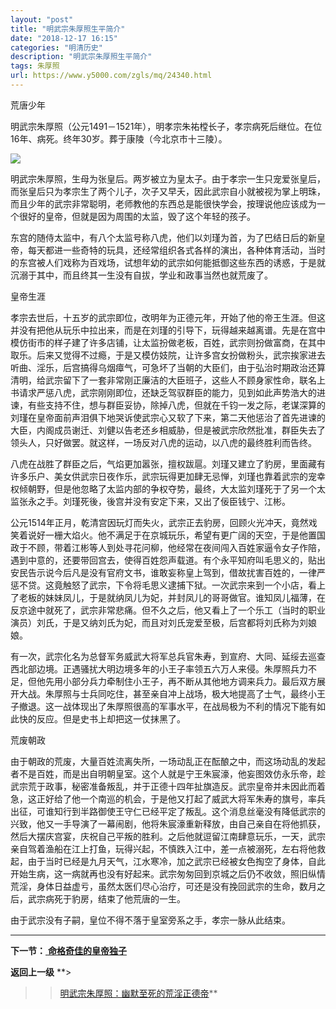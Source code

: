 ```yaml
---
layout: "post"
title: "明武宗朱厚照生平简介"
date: "2018-12-17 16:15"
categories: "明清历史"
description: "明武宗朱厚照生平简介"
tags: 朱厚照
url: https://www.y5000.com/zgls/mq/24340.html
---
```






荒唐少年

明武宗朱厚照（公元1491－1521年），明孝宗朱祐樘长子，孝宗病死后继位。在位16年、病死。终年30岁。葬于康陵（今北京市十三陵）。

![](https://img.y5000.com/uploads/allimg/170726/12-1FH6153311I5.jpg)

明武宗朱厚照，生母为张皇后。两岁被立为皇太子。由于孝宗一生只宠爱张皇后，而张皇后只为孝宗生了两个儿子，次子又早夭，因此武宗自小就被视为掌上明珠，而且少年的武宗非常聪明，老师教他的东西总是能很快学会，按理说他应该成为一个很好的皇帝，但就是因为周围的太监，毁了这个年轻的孩子。

东宫的随侍太监中，有八个太监号称八虎，他们以刘瑾为首，为了巴结日后的新皇帝，每天都进一些奇特的玩具，还经常组织各式各样的演出，各种体育活动，当时的东宫被人们戏称为百戏场，试想年幼的武宗如何能抵御这些东西的诱惑，于是就沉溺于其中，而且终其一生没有自拔，学业和政事当然也就荒废了。

皇帝生涯

孝宗去世后，十五岁的武宗即位，改明年为正德元年，开始了他的帝王生涯。但这并没有把他从玩乐中拉出来，而是在刘瑾的引导下，玩得越来越离谱。先是在宫中模仿街市的样子建了许多店铺，让太监扮做老板，百姓，武宗则扮做富商，在其中取乐。后来又觉得不过瘾，于是又模仿妓院，让许多宫女扮做粉头，武宗挨家进去听曲、淫乐，后宫搞得乌烟瘴气，可急坏了当朝的大臣们，由于弘治时期政治还算清明，给武宗留下了一套非常刚正廉洁的大臣班子，这些人不顾身家性命，联名上书请求严惩八虎，武宗刚刚即位，还缺乏驾驭群臣的能力，见到如此声势浩大的进谏，有些支持不住，想与群臣妥协，除掉八虎，但就在千钧一发之际，老谋深算的刘瑾在皇帝面前声泪俱下地哭诉使武宗心又软了下来，第二天他惩治了首先进谏的大臣，内阁成员谢迁、刘健以告老还乡相威胁，但是被武宗欣然批准，群臣失去了领头人，只好做罢。就这样，一场反对八虎的运动，以八虎的最终胜利而告终。

八虎在战胜了群臣之后，气焰更加嚣张，擅权跋扈。刘瑾又建立了豹房，里面藏有许多乐户、美女供武宗日夜作乐，武宗玩得更加肆无忌惮，刘瑾也靠着武宗的宠幸权倾朝野，但是他忽略了太监内部的争权夺势，最终，大太监刘瑾死于了另一个太监张永之手。刘瑾死後，後宫并没有安定下来，又出了佞臣钱宁、江彬。

公元1514年正月，乾清宫因玩灯而失火，武宗正去豹房，回顾火光冲天，竟然戏笑着说好一栅大焰火。他不满足于在京城玩乐，希望有更广阔的天空，于是他置国政于不顾，带着江彬等人到处寻花问柳，他经常在夜间闯入百姓家逼令女子作陪，遇到中意的，还要带回宫去，使得百姓怨声载道。有个永平知府叫毛思义的，贴出安民告示说今后凡是没有官府文书，谁敢妄称皇上驾到，借故扰害百姓的，一律严惩不贷。这竟触怒了武宗，下令将毛思义逮捕下狱。一次武宗来到一个小店，看上了老板的妹妹凤儿，于是就纳凤儿为妃，并封凤儿的哥哥做官。谁知凤儿福薄，在反京途中就死了，武宗非常悲痛。但不久之后，他又看上了一个乐工（当时的职业演员）刘氏，于是又纳刘氏为妃，而且对刘氏宠爱至极，后宫都将刘氏称为刘娘娘。

有一次，武宗化名为总督军务威武大将军总兵官朱寿，到宣府、大同、延绥去巡查西北部边境。正遇骚扰大明边境多年的小王子率领五六万人来侵。朱厚照兵力不足，但他先用小部分兵力牵制住小王子，再不断从其他地方调来兵力。最后双方展开大战。朱厚照与士兵同吃住，甚至亲自冲上战场，极大地提高了士气，最终小王子撤退。这一战体现出了朱厚照很高的军事水平，在战局极为不利的情况下能有如此快的反应。但是史书上却把这一仗抹黑了。

荒废朝政

由于朝政的荒废，大量百姓流离失所，一场动乱正在酝酿之中，而这场动乱的发起者不是百姓，而是出自明朝皇室。这个人就是宁王朱宸濠，他妄图效仿永乐帝，趁武宗荒于政事，秘密准备叛乱，并于正德十四年扯旗造反。武宗皇帝并未因此而着急，这正好给了他一个南巡的机会，于是他又打起了威武大将军朱寿的旗号，率兵出征，可谁知行到半路御使王守仁已经平定了叛乱。这个消息丝毫没有降低武宗的兴致，他又一手导演了一幕闹剧，他将朱宸濠重新释放，由自己亲自在将他抓获，然后大摆庆宫宴，庆祝自己平叛的胜利。之后他就逗留江南肆意玩乐，一天，武宗亲自驾着渔船在江上打鱼，玩得兴起，不慎跌入江中，差一点被溺死，左右将他救起，由于当时已经是九月天气，江水寒冷，加之武宗已经被女色掏空了身体，自此开始生病，这一病就再也没有好起来。武宗匆匆回到京城之后仍不收敛，照旧纵情荒淫，身体日益虚亏，虽然太医们尽心治疗，可还是没有挽回武宗的生命，数月之后，武宗病死于豹房，结束了他荒唐的一生。

由于武宗没有子嗣，皇位不得不落于皇室旁系之手，孝宗一脉从此结束。

* * *

**下一节：**[ **命格奇佳的皇帝独子**](https://www.y5000.com/zgls/mq/24341.html)

**返回上一级** **>
>>[明武宗朱厚照：幽默至死的荒淫正德帝](https://www.y5000.com/zgls/mq/24339.html)**
